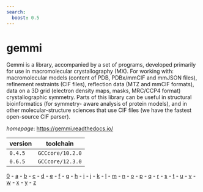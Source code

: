 ```yaml
---
search:
  boost: 0.5
---
```

# gemmi

Gemmi is a library, accompanied by a set of programs, developed primarily for   use in macromolecular crystallography (MX). For working with:  macromolecular models (content of PDB, PDBx/mmCIF and mmJSON files), refinement restraints (CIF files), reflection data (MTZ and mmCIF formats), data on a 3D   grid (electron density maps, masks, MRC/CCP4 format) crystallographic symmetry. Parts of this library can be useful in structural bioinformatics (for symmetry- aware analysis of protein models), and in other molecular-structure sciences    that use CIF files (we have the fastest open-source CIF parser).

*homepage*: <https://gemmi.readthedocs.io/>

version | toolchain
--------|----------
``0.4.5`` | ``GCCcore/10.2.0``
``0.6.5`` | ``GCCcore/12.3.0``

[0](../0/index.md) - [a](../a/index.md) - [b](../b/index.md) - [c](../c/index.md) - [d](../d/index.md) - [e](../e/index.md) - [f](../f/index.md) - [g](../g/index.md) - [h](../h/index.md) - [i](../i/index.md) - [j](../j/index.md) - [k](../k/index.md) - [l](../l/index.md) - [m](../m/index.md) - [n](../n/index.md) - [o](../o/index.md) - [p](../p/index.md) - [q](../q/index.md) - [r](../r/index.md) - [s](../s/index.md) - [t](../t/index.md) - [u](../u/index.md) - [v](../v/index.md) - [w](../w/index.md) - [x](../x/index.md) - [y](../y/index.md) - [z](../z/index.md)

